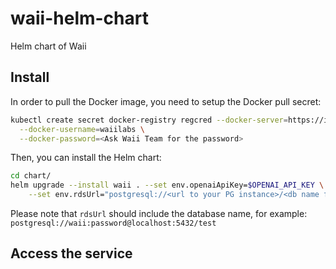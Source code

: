 # waii-helm-chart
Helm chart of Waii

## Install

In order to pull the Docker image, you need to setup the Docker pull secret:

```bash
kubectl create secret docker-registry regcred --docker-server=https://index.docker.io/v1/ \
  --docker-username=waiilabs \
  --docker-password=<Ask Waii Team for the password>
```

Then, you can install the Helm chart:

```bash
cd chart/
helm upgrade --install waii . --set env.openaiApiKey=$OPENAI_API_KEY \
    --set env.rdsUrl="postgresql://<url to your PG instance>/<db name for waii>" \
```

Please note that `rdsUrl` should include the database name, for example:
`postgresql://waii:password@localhost:5432/test`

## Access the service 

